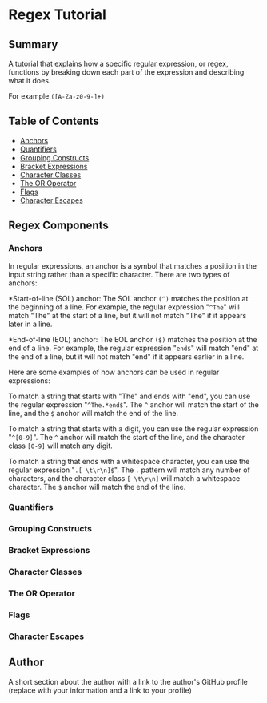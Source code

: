 # Regex Tutorial



## Summary

A tutorial that explains how a specific regular expression, or regex, functions by breaking down each part of the expression and describing what it does. 

For example ``` ([A-Za-z0-9-]+) ```

## Table of Contents

- [Anchors](#anchors)
- [Quantifiers](#quantifiers)
- [Grouping Constructs](#grouping-constructs)
- [Bracket Expressions](#bracket-expressions)
- [Character Classes](#character-classes)
- [The OR Operator](#the-or-operator)
- [Flags](#flags)
- [Character Escapes](#character-escapes)

## Regex Components

### Anchors

In regular expressions, an anchor is a symbol that matches a position in the input string rather than a specific character. There are two types of anchors:

*Start-of-line (SOL) anchor: The SOL anchor ```(^)``` matches the position at the beginning of a line. For example, the regular expression "```^The```" will match "The" at the start of a line, but it will not match "The" if it appears later in a line.

*End-of-line (EOL) anchor: The EOL anchor ```($)``` matches the position at the end of a line. For example, the regular expression "```end$```" will match "end" at the end of a line, but it will not match "end" if it appears earlier in a line.

Here are some examples of how anchors can be used in regular expressions:

To match a string that starts with "The" and ends with "end", you can use the regular expression "```^The.*end$```". The ```^``` anchor will match the start of the line, and the ```$``` anchor will match the end of the line.

To match a string that starts with a digit, you can use the regular expression "```^[0-9]```". The ```^``` anchor will match the start of the line, and the character class ```[0-9]``` will match any digit.

To match a string that ends with a whitespace character, you can use the regular expression "```.[ \t\r\n]$```". The ```.``` pattern will match any number of characters, and the character class ```[ \t\r\n]``` will match a whitespace character. The ```$``` anchor will match the end of the line.

### Quantifiers

### Grouping Constructs

### Bracket Expressions

### Character Classes

### The OR Operator

### Flags

### Character Escapes

## Author

A short section about the author with a link to the author's GitHub profile (replace with your information and a link to your profile)

